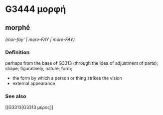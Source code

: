 # G3444 μορφή

## morphḗ

_(mor-fay' | more-FAY | more-FAY)_

### Definition

perhaps from the base of G3313 (through the idea of adjustment of parts); shape; figuratively, nature; form; 

- the form by which a person or thing strikes the vision
- external appearance

### See also

[[G3313|G3313 μέρος]]
